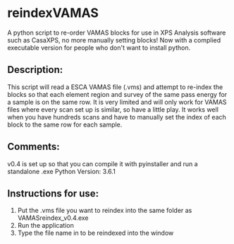 # reindexVAMAS
A python script to re-order VAMAS blocks for use in XPS Analysis software such as CasaXPS, no more manually setting blocks! Now with a complied executable version for people who don't want to install python.

## Description:
   This script will read a ESCA VAMAS file (.vms) and attempt to re-index the blocks so that each element 
   region and survey of the same pass energy for a sample is on the same row. It is very limited and will only
   work for VAMAS files where every scan set up is similar, so have a little play. It works well when you have
   hundreds scans and have to manually set the index of each block to the same row for each sample.
   
## Comments:
  v0.4 is set up so that you can compile it with pyinstaller and run a standalone .exe
  Python Version: 3.6.1<br />
  
## Instructions for use:
  1. Put the .vms file you want to reindex into the same folder as VAMASreindex_v0.4.exe
  2. Run the application
  3. Type the file name in to be reindexed into the window
 
